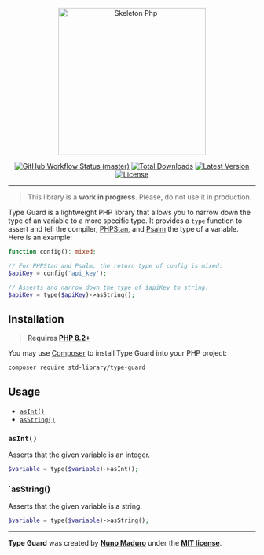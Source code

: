 <p align="center">
    <img src="https://raw.githubusercontent.com/std-library/type-guard/master/docs/example.jpg" height="300" alt="Skeleton Php">
    <p align="center">
        <a href="https://github.com/std-library/type-guard/actions"><img alt="GitHub Workflow Status (master)" src="https://github.com/std-library/type-guard/actions/workflows/tests.yml/badge.svg"></a>
        <a href="https://packagist.org/packages/std-library/type-guard"><img alt="Total Downloads" src="https://img.shields.io/packagist/dt/std-library/type-guard"></a>
        <a href="https://packagist.org/packages/std-library/type-guard"><img alt="Latest Version" src="https://img.shields.io/packagist/v/std-library/type-guard"></a>
        <a href="https://packagist.org/packages/std-library/type-guard"><img alt="License" src="https://img.shields.io/packagist/l/std-library/type-guard"></a>
    </p>
</p>

------

> This library is a **work in progress**. Please, do not use it in production.

Type Guard is a lightweight PHP library that allows you to narrow down the type of an variable to a more specific type. It provides a `type` function to assert and tell the compiler, [PHPStan](https://phpstan.org/), and [Psalm](https://psalm.dev/) the type of a variable. Here is an example:

```php
function config(): mixed;

// For PHPStan and Psalm, the return type of config is mixed:
$apiKey = config('api_key'); 

// Asserts and narrow down the type of $apiKey to string:
$apiKey = type($apiKey)->asString(); 
```

## Installation

> **Requires [PHP 8.2+](https://php.net/releases/)**

You may use [Composer](https://getcomposer.org) to install Type Guard into your PHP project:

```bash
composer require std-library/type-guard
```

## Usage

- [`asInt()`](#asint)
- [`asString()`](#asstring)

### `asInt()`

Asserts that the given variable is an integer.

```php
$variable = type($variable)->asInt();
```

### `asString()

Asserts that the given variable is a string.

```php
$variable = type($variable)->asString();
```

------

**Type Guard** was created by **[Nuno Maduro](https://twitter.com/enunomaduro)** under the **[MIT license](https://opensource.org/licenses/MIT)**.
